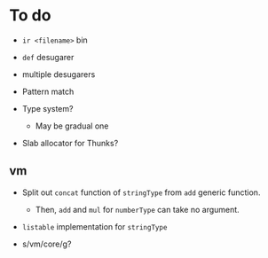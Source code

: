 # To do

- `ir <filename>` bin
- `def` desugarer
- multiple desugarers

- Pattern match
- Type system?
  - May be gradual one
- Slab allocator for Thunks?

## vm

- Split out `concat` function of `stringType` from `add` generic function.
  - Then, `add` and `mul` for `numberType` can take no argument.
- `listable` implementation for `stringType`

- s/vm/core/g?
